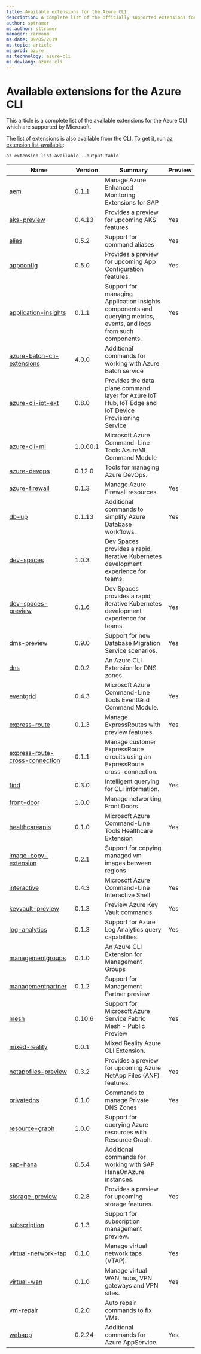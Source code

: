 ```yaml
---
title: Available extensions for the Azure CLI
description: A complete list of the officially supported extensions for the Azure CLI.
author: sptramer
ms.author: sttramer
manager: carmonm
ms.date: 09/05/2019
ms.topic: article
ms.prod: azure
ms.technology: azure-cli
ms.devlang: azure-cli
---
```


# Available extensions for the Azure CLI

This article is a complete list of the available extensions for the Azure CLI which are supported by Microsoft.

The list of extensions is also available  from the CLI. To get it, run [az extension list-available](/cli/azure/extension?view=azure-cli-latest#az-extension-list-available):

```azurecli-interactive
az extension list-available --output table
```

| Name | Version | Summary | Preview |
|------|---------|---------|---------|
| [aem](https://github.com/Azure/azure-cli-extensions) | 0.1.1 | Manage Azure Enhanced Monitoring Extensions for SAP |  |
| [aks-preview](https://github.com/Azure/azure-cli-extensions/tree/master/src/aks-preview) | 0.4.13 | Provides a preview for upcoming AKS features | Yes |
| [alias](https://github.com/Azure/azure-cli-extensions) | 0.5.2 | Support for command aliases | Yes |
| [appconfig](https://github.com/Azure/azure-cli-extensions) | 0.5.0 | Provides a preview for upcoming App Configuration features. | Yes |
| [application-insights](https://github.com/Azure/azure-cli-extensions/tree/master/src/application-insights) | 0.1.1 | Support for managing Application Insights components and querying metrics, events, and logs from such components. | Yes |
| [azure-batch-cli-extensions](https://github.com/Azure/azure-batch-cli-extensions) | 4.0.0 | Additional commands for working with Azure Batch service |  |
| [azure-cli-iot-ext](https://github.com/azure/azure-iot-cli-extension) | 0.8.0 | Provides the data plane command layer for Azure IoT Hub, IoT Edge and IoT Device Provisioning Service |  |
| [azure-cli-ml](https://docs.microsoft.com/azure/machine-learning/service/) | 1.0.60.1 | Microsoft Azure Command-Line Tools AzureML Command Module |  |
| [azure-devops](https://github.com/Microsoft/azure-devops-cli-extension) | 0.12.0 | Tools for managing Azure DevOps. |  |
| [azure-firewall](https://github.com/Azure/azure-cli-extensions/tree/master/src/azure-firewall) | 0.1.3 | Manage Azure Firewall resources. | Yes |
| [db-up](https://github.com/Azure/azure-cli-extensions/tree/master/src/db-up) | 0.1.13 | Additional commands to simplify Azure Database workflows. | Yes |
| [dev-spaces](https://github.com/Azure/azure-cli-extensions) | 1.0.3 | Dev Spaces provides a rapid, iterative Kubernetes development experience for teams. |  |
| [dev-spaces-preview](https://github.com/Azure/azure-cli-extensions) | 0.1.6 | Dev Spaces provides a rapid, iterative Kubernetes development experience for teams. | Yes |
| [dms-preview](https://github.com/Azure/azure-cli-extensions/tree/master/src/dms-preview) | 0.9.0 | Support for new Database Migration Service scenarios. | Yes |
| [dns](https://github.com/Azure/azure-cli-extensions) | 0.0.2 | An Azure CLI Extension for DNS zones |  |
| [eventgrid](https://github.com/Azure/azure-cli-extensions) | 0.4.3 | Microsoft Azure Command-Line Tools EventGrid Command Module. | Yes |
| [express-route](https://github.com/Azure/azure-cli-extensions/tree/master/src/express-route) | 0.1.3 | Manage ExpressRoutes with preview features. | Yes |
| [express-route-cross-connection](https://github.com/Azure/azure-cli-extensions/tree/master/src/express-route-cross-connection) | 0.1.1 | Manage customer ExpressRoute circuits using an ExpressRoute cross-connection. |  |
| [find](https://github.com/Azure/azure-cli-extensions/tree/master/src/find) | 0.3.0 | Intelligent querying for CLI information. | Yes |
| [front-door](https://github.com/Azure/azure-cli-extensions/tree/master/src/front-door) | 1.0.0 | Manage networking Front Doors. |  |
| [healthcareapis](https://github.com/Azure/azure-cli-extensions) | 0.1.0 | Microsoft Azure Command-Line Tools Healthcare Extension | Yes |
| [image-copy-extension](https://github.com/Azure/azure-cli-extensions) | 0.2.1 | Support for copying managed vm images between regions |  |
| [interactive](https://github.com/Azure/azure-cli) | 0.4.3 | Microsoft Azure Command-Line Interactive Shell | Yes |
| [keyvault-preview](https://github.com/Azure/azure-keyvault-cli-extension) | 0.1.3 | Preview Azure Key Vault commands. | Yes |
| [log-analytics](https://github.com/Azure/azure-cli-extensions/tree/master/src/log-analytics) | 0.1.3 | Support for Azure Log Analytics query capabilities. | Yes |
| [managementgroups](https://github.com/Azure/azure-cli-extensions) | 0.1.0 | An Azure CLI Extension for Management Groups |  |
| [managementpartner](https://github.com/Azure/azure-cli-extensions) | 0.1.2 | Support for Management Partner preview |  |
| [mesh](https://github.com/Azure/azure-cli-extensions) | 0.10.6 | Support for Microsoft Azure Service Fabric Mesh - Public Preview | Yes |
| [mixed-reality](https://github.com/Azure/azure-cli-extensions) | 0.0.1 | Mixed Reality Azure CLI Extension. |  |
| [netappfiles-preview](https://github.com/Azure/azure-cli-extensions/tree/master/src/netappfiles-preview) | 0.3.2 | Provides a preview for upcoming Azure NetApp Files (ANF) features. | Yes |
| [privatedns](https://github.com/Azure/azure-cli-extensions) | 0.1.0 | Commands to manage Private DNS Zones | Yes |
| [resource-graph](https://github.com/Azure/azure-cli-extensions/tree/master/src/resource-graph) | 1.0.0 | Support for querying Azure resources with Resource Graph. |  |
| [sap-hana](https://github.com/Azure/azure-hanaonazure-cli-extension) | 0.5.4 | Additional commands for working with SAP HanaOnAzure instances. |  |
| [storage-preview](https://github.com/Azure/azure-cli-extensions/tree/master/src/storage-preview) | 0.2.8 | Provides a preview for upcoming storage features. | Yes |
| [subscription](https://github.com/Azure/azure-cli-extensions) | 0.1.3 | Support for subscription management preview. |  |
| [virtual-network-tap](https://github.com/Azure/azure-cli-extensions/tree/master/src/virtual-network-tap) | 0.1.0 | Manage virtual network taps (VTAP). | Yes |
| [virtual-wan](https://github.com/Azure/azure-cli-extensions/tree/master/src/virtual-wan) | 0.1.0 | Manage virtual WAN, hubs, VPN gateways and VPN sites. | Yes |
| [vm-repair](https://github.com/Azure/azure-cli-extensions/tree/master/src/vm-repair) | 0.2.0 | Auto repair commands to fix VMs. |  |
| [webapp](https://github.com/Azure/azure-cli-extensions/tree/master/src/webapp) | 0.2.24 | Additional commands for Azure AppService. | Yes |